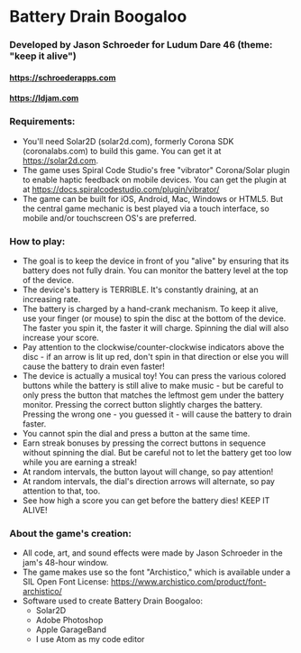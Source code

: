# Battery Drain Boogaloo
### Developed by Jason Schroeder for Ludum Dare 46 (theme: "keep it alive")
#### https://schroederapps.com
#### https://ldjam.com

### Requirements:
* You'll need Solar2D (solar2d.com), formerly Corona SDK (coronalabs.com) to build this game. You can get it at https://solar2d.com.
* The game uses Spiral Code Studio's free "vibrator" Corona/Solar plugin to enable haptic feedback on mobile devices. You can get the plugin at at https://docs.spiralcodestudio.com/plugin/vibrator/
* The game can be built for iOS, Android, Mac, Windows or HTML5. But the central game mechanic is best played via a touch interface, so mobile and/or touchscreen OS's are preferred.

### How to play:
* The goal is to keep the device in front of you "alive" by ensuring that its battery does not fully drain. You can monitor the battery level at the top of the device.
* The device's battery is TERRIBLE. It's constantly draining, at an increasing rate.
* The battery is charged by a hand-crank mechanism. To keep it alive, use your finger (or mouse) to spin the disc at the bottom of the device. The faster you spin it, the faster it will charge. Spinning the dial will also increase your score.
* Pay attention to the clockwise/counter-clockwise indicators above the disc - if an arrow is lit up red, don't spin in that direction or else you will cause the battery to drain even faster!
* The device is actually a musical toy! You can press the various colored buttons while the battery is still alive to make music - but be careful to only press the button that matches the leftmost gem under the battery monitor. Pressing the correct button slightly charges the battery. Pressing the wrong one - you guessed it - will cause the battery to drain faster.
* You cannot spin the dial and press a button at the same time.
* Earn streak bonuses by pressing the correct buttons in sequence without spinning the dial. But be careful not to let the battery get too low while you are earning a streak!
* At random intervals, the button layout will change, so pay attention!
* At random intervals, the dial's direction arrows will alternate, so pay attention to that, too.
* See how high a score you can get before the battery dies! KEEP IT ALIVE!


### About the game's creation:
* All code, art, and sound effects were made by Jason Schroeder in the jam's 48-hour window.
* The game makes use so the font "Archistico," which is available under a SIL Open Font License: https://www.archistico.com/product/font-archistico/
* Software used to create Battery Drain Boogaloo:
  * Solar2D
  * Adobe Photoshop
  * Apple GarageBand
  * I use Atom as my code editor

